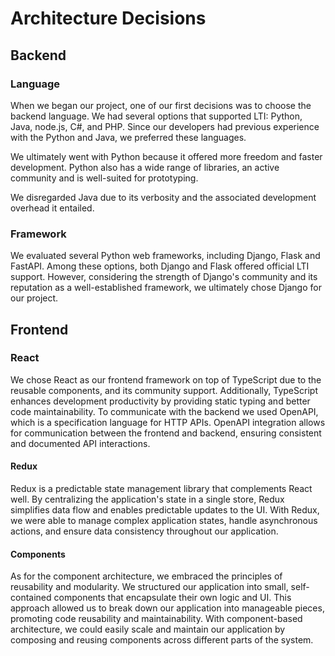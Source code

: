 <!--
SPDX-FileCopyrightText: 2023 2023, Nicolas Bota, Marcel Geiger, Florian Paul, Rajbir Singh, Niklas Sirch, Jan Swiridow, Duc Minh Vu, Mike Wegele

SPDX-License-Identifier: CC-BY-SA-4.0

This file is based on arc42 template, originally created by Gernot Starke and Peter Hruschka, which can be found [here](https://arc42.org/download) and has been altered to fit our needs. arc42 is licensed under CC-BY-SA-4.0. 
-->

# Architecture Decisions

## Backend

### Language

When we began our project, one of our first decisions was to choose the backend
language. We had several options that supported LTI: Python, Java, node.js, C#,
and PHP. Since our developers had previous experience with the Python and Java,
we preferred these languages.

We ultimately went with Python because it offered more freedom and faster
development. Python also has a wide range of libraries, an active community and
is well-suited for prototyping.

We disregarded Java due to its verbosity and the associated development overhead
it entailed.

### Framework

We evaluated several Python web frameworks, including Django, Flask and FastAPI.
Among these options, both Django and Flask offered official LTI support.
However, considering the strength of Django's community and its reputation as a
well-established framework, we ultimately chose Django for our project.

## Frontend

### React

We chose React as our frontend framework on top of TypeScript due to the reusable components, and its community support. Additionally, TypeScript enhances development productivity by providing static typing and better code maintainability. To communicate with the backend we used OpenAPI, which is a specification language for HTTP APIs. OpenAPI integration allows for communication between the frontend and backend, ensuring consistent and documented API interactions.

#### **Redux**

Redux is a predictable state management library that complements React well. By centralizing the application's state in a single store, Redux simplifies data flow and enables predictable updates to the UI. With Redux, we were able to manage complex application states, handle asynchronous actions, and ensure data consistency throughout our application.

#### **Components**

As for the component architecture, we embraced the principles of reusability and modularity. We structured our application into small, self-contained components that encapsulate their own logic and UI. This approach allowed us to break down our application into manageable pieces, promoting code reusability and maintainability. With component-based architecture, we could easily scale and maintain our application by composing and reusing components across different parts of the system.
